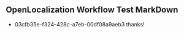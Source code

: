 ## OpenLocalization Workflow Test MarkDown
* 03cfb35e-f324-428c-a7eb-00df08a9aeb3 
thanks!<!--HONumber=Mar16_HO2-->
